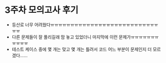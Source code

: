 # 3주차 모의고사 후기
- 등산로 너무 어려웠다ㅠㅠㅠㅠㅠㅠㅠㅠㅠㅠㅠㅠㅠㅠㅠㅠㅠㅠㅠㅠㅠㅠㅠㅠㅠㅠㅠㅠㅠ
- 다른 문제들이 잘 풀리길래 맘 놓고 있었더니 마지막에 이런 문제가ㅠㅠㅠㅠㅠㅠㅠㅠㅠㅠㅠ
- 테스트 케이스 중에 몇 개는 맞고 몇 개는 틀려서 코드 어느 부분이 문제인지 더 모르겠다......

